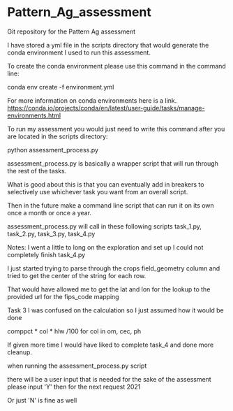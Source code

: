 # Pattern_Ag_assessment
Git repository for the Pattern Ag assessment

I have stored a yml file in the scripts directory that would generate the conda environment I used to run this assessment.

To create the conda environment please use this command in the command line:

conda env create -f environment.yml

For more information on conda environments here is a link. https://conda.io/projects/conda/en/latest/user-guide/tasks/manage-environments.html

To run my assessment you would just need to write this command after you are located in the scripts directory:

python assessment_process.py

assessment_process.py is basically a wrapper script that will run through the rest of the tasks. 

What is good about this is that you can eventually add in breakers to selectively use whichever task you want from an overall script.

Then in the future make a command line script that can run it on its own once a month or once a year.

assessment_process.py will call in these following scripts task_1.py, task_2.py, task_3.py, task_4.py

Notes: 
I went a little to long on the exploration and set up I could not completely finish task_4.py 

I just started trying to parse through the crops field_geometry column and tried to get the center of the string for each row.

That would have allowed me to get the lat and lon for the lookup to the provided url for the fips_code mapping

Task 3 I was confused on the calculation so I just assumed how it would be done

 comppct * col * hlw /100 for col in om, cec, ph

If given more time I would have liked to complete task_4 and done more cleanup.

when running the assessment_process.py script

there will be a user input that is needed for the sake of the assessment please input 'Y' then for the next request 2021

Or just 'N' is fine as well
